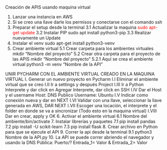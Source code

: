 Creación de APIS usando maquina virtual

1. Lanzar una instancia en AWS 
2. Si se creo una llave darle los permisos y conectarse con el comando ssh
3. Preparar el setup desde la terminal
	3.1 Actualizar la maquina <font color='red'>sudo apt-get update</font>
	3.2 Instalar PIP sudo apt install python3-pip
	3.3 Realizar nuevamente un Update
4. Instalar el venv sudo apt-get install python3-venv
5. Crear ambiente virtual
	5.1 Crear carpeta para los ambientes virtuales mkdir “Nombre del proyecto”
	5.2 Crear otra carpeta para el proyecto de las APIS mkdir “Nombre del proyecto”
		5.2.1 Aquí se crea el ambiente virtual python3 -m venv “Nombre de la API”

UNIR PYCHARM CON EL AMBIENTE VIRTUAL CREADO EN LA MAQUINA VIRTUAL
I. Generar un nuevo proyecto en Pycharm
	I.I Eliminar el ambiente virtual que se creo
	I.II Ir a settings y después Project
	I.III Ir a Python Interprete y dar click en Agregar Interprete, dar click en SSH
	I.IV Dar el Host y el username Host: DNS Publico Username: Ubuntu
	I.V Indicar como conexión nueva y dar en NEXT
	I.VI Validar con una llave, seleccionar la llave generada en AWS, DAR NEXT
	I.VII Escoger una locación, el interprete y el folder en donde se va a sincronizar (Todo esto en la maquina virtual)
	I.VIII Dar en crear, apply y OK
6. Activar el ambiente virtual
	6.1 Nombre del ambiente/bin/activate
7. Instalar librerías y paquetes
	7.1 pip install pandas
	7.2 pip install -U scikit-learn
	7.3 pip install flask
8. Crear archivo en Python para que se ejecute el API
9. Correr la api desde la terminal
	9.1 python3 Nombre de la API.py
10. La API se puede correr abriendo el navegador y usando la DNS Pública: Puerto/? Entrada_1= Valor & Entrada_2= Valor 
